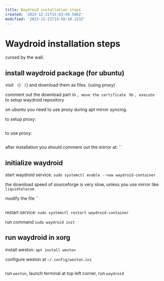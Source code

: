 ```yaml
---
title: Waydroid installation steps
created: '2023-12-21T15:43:49.506Z'
modified: '2023-12-21T15:58:10.153Z'
---
```


# Waydroid installation steps

cursed by the wall.

## install waydroid package (for ubuntu)

visit `` (``) `` (``) and download them as files. (using proxy)

comment out the download part in ``, move the certificate `` to ``, execute `` to setup waydroid repository

on ubuntu you need to use proxy during apt mirror syncing.

to setup proxy:

```bash

```

to use proxy:

```bash

```

after installation you should comment out the mirror at: ``

## initialize waydroid

start waydroid service: `sudo systemctl enable --now waydroid-container`

the download speed of sourceforge is very slow, unless you use mirror like `liquidtelecom`

modify the file ``

```python

```

restart service: `sudo systemctl restart waydroid-container`

run command `sudo waydroid init`

## run waydroid in xorg

install weston: `apt install weston`

configure weston at `~/.config/weston.ini`

```toml

```

run `weston`, launch terminal at top left corner, run `waydroid`
